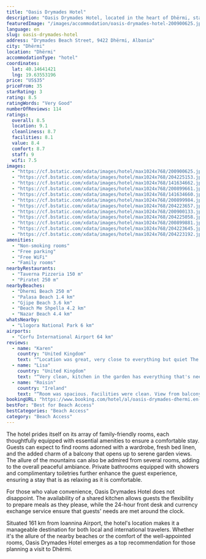 ```yaml
---
title: "Oasis Drymades Hotel"
description: "Oasis Drymades Hotel, located in the heart of Dhërmi, stands out as a prime choice for travelers seeking both serenity and convenience."
featuredImage: "/images/accommodation/oasis-drymades-hotel-200900625.jpg"
language: en
slug: oasis-drymades-hotel
address: "Drymades Beach Street, 9422 Dhërmi, Albania"
city: "Dhërmi"
location: "Dhërmi"
accommodationType: "hotel"
coordinates:
  lat: 40.14641421
  lng: 19.63553196
price: "US$35"
priceFrom: 35
starRating: 3
rating: 8.5
ratingWords: "Very Good"
numberOfReviews: 114
ratings:
  overall: 8.5
  location: 9.1
  cleanliness: 8.7
  facilities: 8.1
  value: 8.4
  comfort: 8.7
  staff: 9
  wifi: 7.5
images:
  - "https://cf.bstatic.com/xdata/images/hotel/max1024x768/200900625.jpg?k=ff1f3edf0a3f25f1aef8833c832bf45d01c337c80eb434f5b9f525131037e52a&o=&hp=1"
  - "https://cf.bstatic.com/xdata/images/hotel/max1024x768/204225153.jpg?k=2c455779a83df3feac4c3345be9ef582bcc3089d0952c4eccf0b99823c177a8c&o=&hp=1"
  - "https://cf.bstatic.com/xdata/images/hotel/max1024x768/141634662.jpg?k=c082be76e0b67dc71e1b6891a3076e04f07864cfdf6fd738a610942048f00f2e&o=&hp=1"
  - "https://cf.bstatic.com/xdata/images/hotel/max1024x768/200899661.jpg?k=b22c93d26bc4f6f80d8b4939d35cf98377454044a790f06840028ea897af26d1&o=&hp=1"
  - "https://cf.bstatic.com/xdata/images/hotel/max1024x768/141634660.jpg?k=905c144a88fb8a9b006992b2798b6782b543f9501ae1745fcfdf1db33333d5a5&o=&hp=1"
  - "https://cf.bstatic.com/xdata/images/hotel/max1024x768/200899984.jpg?k=eabce12beb83e37c06c0d04bc88dd3612ab1cee1f66ed5334a3b3f9fdb8b2e9f&o=&hp=1"
  - "https://cf.bstatic.com/xdata/images/hotel/max1024x768/204223657.jpg?k=6587c8c69b416f66bfe8dfbd093a105e3d94d81d0bc0fae56997f69967915e46&o=&hp=1"
  - "https://cf.bstatic.com/xdata/images/hotel/max1024x768/200900133.jpg?k=199b4962a74d5af68a4567bd96eb25b16f254bbccc1c3aa0b7226306261bf7e4&o=&hp=1"
  - "https://cf.bstatic.com/xdata/images/hotel/max1024x768/204225058.jpg?k=3535cd98a97bb59c851d43e0121f2b383931f1064a93bc6d46ef18a269083f6f&o=&hp=1"
  - "https://cf.bstatic.com/xdata/images/hotel/max1024x768/200899881.jpg?k=92c9a88ad7597b01e30da98aed63834a411a193a0172ba2fdcbedca9380efc5b&o=&hp=1"
  - "https://cf.bstatic.com/xdata/images/hotel/max1024x768/204223645.jpg?k=c944ea3e554cc8faf49dd5501d78616f163f9d31cb694d31e1e6404f2b6bf586&o=&hp=1"
  - "https://cf.bstatic.com/xdata/images/hotel/max1024x768/204223192.jpg?k=f56f4e5ddbdb95190a628b9557686fff2d9df953a6cd089b31e3adb416ed1ea8&o=&hp=1"
amenities:
  - "Non-smoking rooms"
  - "Free parking"
  - "Free WiFi"
  - "Family rooms"
nearbyRestaurants:
  - "Taverna Pizzeria 150 m"
  - "Piratet 250 m"
nearbyBeaches:
  - "Dhermi Beach 250 m"
  - "Palasa Beach 1.4 km"
  - "Gjipe Beach 3.6 km"
  - "Beach Me Shpella 4.2 km"
  - "Nazar Beach 4.4 km"
whatsNearby:
  - "Llogora National Park 6 km"
airports:
  - "Corfu International Airport 64 km"
reviews:
  - name: "Karen"
    country: "United Kingdom"
    text: "“Location was great, very close to everything but quiet The hosts were very helpful despite not being able to speak English they were very kind people”"
  - name: "Lisa"
    country: "United Kingdom"
    text: "“Very clean, kitchen in the garden has everything that's needed to cook a meal. Even salt and sugar 👍. it's in a quiet area”"
  - name: "Roisin"
    country: "Ireland"
    text: "“Room was spacious. Facilities were clean. View from balcony was lovely.”"
bookingURL: "https://www.booking.com/hotel/al/oasis-drymades-dhermi.en-gb.html?aid=8035640"
bestFor: "Best for Beach Access"
bestCategories: "Beach Access"
category: "Beach Access"
---
```


The hotel prides itself on its array of family-friendly rooms, each thoughtfully equipped with essential amenities to ensure a comfortable stay. Guests can expect to find rooms adorned with a wardrobe, fresh bed linen, and the added charm of a balcony that opens up to serene garden views. The allure of the mountains can also be admired from several rooms, adding to the overall peaceful ambiance. Private bathrooms equipped with showers and complimentary toiletries further enhance the guest experience, ensuring a stay that is as relaxing as it is comfortable.

For those who value convenience, Oasis Drymades Hotel does not disappoint. The availability of a shared kitchen allows guests the flexibility to prepare meals as they please, while the 24-hour front desk and currency exchange service ensure that guests' needs are met around the clock.

Situated 161 km from Ioannina Airport, the hotel's location makes it a manageable destination for both local and international travelers. Whether it's the allure of the nearby beaches or the comfort of the well-appointed rooms, Oasis Drymades Hotel emerges as a top recommendation for those planning a visit to Dhërmi.